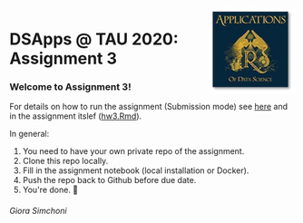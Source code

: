 <img src="images/DSApps_logo_small.jpg" align="right" />

# DSApps @ TAU 2020: Assignment 3

### Welcome to Assignment 3!

For details on how to run the assignment (Submission mode) see [here](https://github.com/DSApps-2020/Class_Slides/blob/master/Apps_of_DS_HW.pdf) and in the assignment itslef ([hw3.Rmd](hw3.Rmd)).

In general:

1. You need to have your own private repo of the assignment.
2. Clone this repo locally.
3. Fill in the assignment notebook (local installation or Docker).
4. Push the repo back to Github before due date.
5. You're done. :nail_care:

###### Giora Simchoni